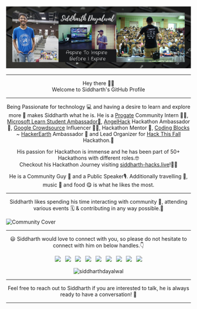 ![Siddharth Dayalwal](https://raw.githubusercontent.com/siddharthdayalwal/siddharthdayalwal/master/Images/sid-cover-img.jpeg)

- - -
<p align="center">
  Hey there 👋🏻 <br>
  Welcome to Siddharth's GitHub Profile
</p>

- - -

<p align="center">Being Passionate for technology 💻 and having a desire to learn and explore more 💭 makes Siddharth what he is. He is a <a href="https://progate.com/">Progate</a> Community Intern 🤝🏻, <a href="https://studentambassadors.microsoft.com/en-US/">Microsoft Learn
Student Ambassador👨</a>, <a href="https://angelhack.com/">AngelHack</a> Hackathon Ambassador👑, <a href="https://crowdsource.google.com/about/">Google Crowdsource</a>  Influencer 🤳🏻, Hackathon Mentor 🎯, <a href="https://codingblocks.com/">Coding Blocks</a> ~ <a href="https://www.hackerearth.com/">HackerEarth</a> Ambassador 🚀 and Lead Organizer for <a href="https://hackthisfall.tech/">Hack This Fall</a> Hackathon.🍁</p>

<p align="center">His passion for Hackathon is immense and he has been part of 50+ Hackathons with different roles.🤓<br>Checkout his Hackathon Journey visiting <a href="https://siddharth-hacks.live/">siddharth-hacks.live</a>!🕺🏻</p>

<p align="center">He is a Community Guy 💖 and a Public Speaker🎙️. Additionally travelling 🧳, music 🎼 and food 😋 is what he likes the most.</p>

- - -

<p align="center">
  Siddharth likes spending his time interacting with community 💪, attending various events 🗓️ & contributing in any way possible.🌟
</p>

![Community Cover](https://raw.githubusercontent.com/siddharthdayalwal/siddharthdayalwal/master/Images/community-cover.png)

- - -
<p align="center"> 😃 Siddharth would love to connect with you, so please do not hesitate to connect with him on below handles.👇</p>

<p align="center">
  <a href="https://twitter.com/siddharth_hacks"><img src="https://upload.wikimedia.org/wikipedia/fr/thumb/c/c8/Twitter_Bird.svg/1200px-Twitter_Bird.svg.png" width="25"></img></a>&nbsp;&nbsp;
  <a href="https://www.instagram.com/siddharth_hacks"><img src="https://upload.wikimedia.org/wikipedia/commons/thumb/e/e7/Instagram_logo_2016.svg/768px-Instagram_logo_2016.svg.png" width="25"></img></a>&nbsp;&nbsp;
  <a href="https://www.linkedin.com/in/siddharth-dayalwal/"><img src="https://www.felberpr.com/wp-content/uploads/linkedin-logo.png" width="25"></img></a>&nbsp;&nbsp;
  <a href="mailto:siddharthdayalwal2000@gmail.com"><img src="https://image.flaticon.com/icons/png/512/281/281769.png" width="25"></img></a>&nbsp;&nbsp;
  <a href="https://medium.com/@siddharthdayalwal"><img src="https://upload.wikimedia.org/wikipedia/commons/thumb/e/ec/Medium_logo_Monogram.svg/1200px-Medium_logo_Monogram.svg.png" width="25"></img></a>&nbsp;&nbsp;
  <a href="https://www.youtube.com/c/SiddharthDayalwal"><img src="https://pngimg.com/uploads/youtube/youtube_PNG19.png" width="25"></img></a>&nbsp;&nbsp;
  <a href="https://www.facebook.com/siddharth.dayalwal"><img src="https://www.miscarriageassociation.org.uk/wp-content/uploads/2019/10/Facebook-Logo.png" width="25"></img></a>&nbsp;&nbsp;
  <a href="https://sessionize.com/siddharthdayalwal"><img src="https://sessionize.com/landing/images/brand/logo/sessionize-avatar.png" width="25"></img></a>&nbsp;&nbsp;
  <a href="https://www.twitch.tv/siddharth_hacks"><img src="https://seeklogo.com/images/T/twitch-tv-logo-51C922E0F0-seeklogo.com.png" width="25"></img></a>
</p>
<p align="center"> <img src="https://komarev.com/ghpvc/?username=siddharthdayalwal&label=Profile%20views&color=0e75b6&style=flat" alt="siddharthdayalwal" /> </p>

- - -
<p align="center">
  Feel free to reach out to Siddharth if you are interested to talk, he is always ready to have a conversation! 💯
</p>

- - -
